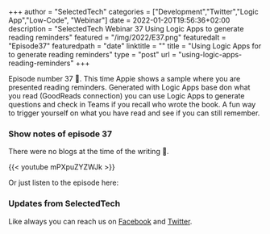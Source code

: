 +++
author = "SelectedTech"
categories = ["Development","Twitter","Logic App","Low-Code", "Webinar"]
date = 2022-01-20T19:56:36+02:00
description = "SelectedTech Webinar 37 Using Logic Apps to generate reading reminders"
featured = "/img/2022/E37.png"
featuredalt = "Episode37"
featuredpath = "date"
linktitle = ""
title = "Using Logic Apps for to generate reading reminders"
type = "post"
url = "using-logic-apps-reading-reminders"
+++

Episode number 37 🚀. This time Appie shows a sample where you are presented reading reminders. Generated with Logic Apps base don what you read (GoodReads connection) you can use Logic Apps to generate questions and check in Teams if you recall who wrote the book. A fun way to trigger yourself on what you have read and see if you can still remember.

### Show notes of episode 37

There were no blogs at the time of the writing 🤭.

{{< youtube mPXpuZYZWJk >}}

Or just listen to the episode here:

### Updates from SelectedTech

Like always you can reach us on [Facebook](https://www.facebook.com/SelectedTechPage/) and [Twitter](https://twitter.com/selectedtech).
